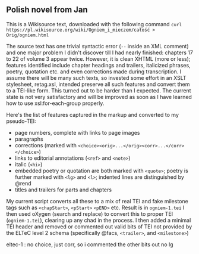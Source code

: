 ## Polish novel from Jan

This is a Wikisource text, downloaded with the following command
`curl https://pl.wikisource.org/wiki/Ogniem_i_mieczem/całość > Orig/ogniem.html`

The source text has one trivial syntactic error (`--` inside an XML comment) and one major problem I didn't discover 
till I had nearly finished: chapters 17 to 22 of volume 3 appear twice.
However, it is clean XHTML (more or less); features identified include
chapter headings and trailers, italicized phrases, poetry, quotation etc. and
even corrections made during transcription. I assume there will be many such texts, so invested some effort in an XSLT stylesheet, retag.xsl, intended preserve all such features and convert them to a TEI-like form. This turned out to be harder than I expected. The current state is not very satisfactory and will be improved as soon as I have learned how to use xsl:for-each-group properly.

Here's the list of features captured in the markup and converted to my pseudo-TEI:

 * page numbers, complete with links to page images 
 * paragraphs
 * corrections (marked with `<choice><orig>...</orig><corr>...</corr></choice>`)
 * links to editorial annotations (`<ref>` and `<note>`)
 * italic (`<hi>`)
 * embedded poetry or quotation are both marked with `<quote>`; poetry is further marked with `<lg>` and `<l>`; indented lines are distinguished by @rend
 * titles and trailers for parts and chapters
 
My current script converts all these to a mix of real TEI and fake
milestone tags such as `<chapStart>`, `<pStart>` `<pEND>` etc. Result is in `ogniem-1.tei` I then used oXygen (search and replace)
to  convert this to proper TEI (`ogniem-1.tei`), clearing up
any chad in the process. I then added a minimal  TEI header and removed or commented out valid
bits of TEI not provided by the ELTeC level 2 schema (specifically @facs, `<trailer>`, and
`<milestone>`)

eltec-1 : no choice, just corr, so i commented the other bits out
no lg

